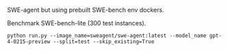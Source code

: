 SWE-agent but using prebuilt SWE-bench env dockers.


Benchmark SWE-bench-lite (300 test instances).

```
python run.py --image_name=sweagent/swe-agent:latest --model_name gpt-4-0215-preview --split=test --skip_existing=True
```